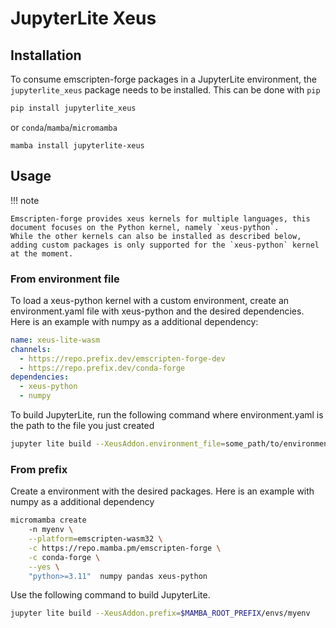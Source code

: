 # JupyterLite Xeus


## Installation

To consume emscripten-forge packages in a JupyterLite environment, the `jupyterlite_xeus` package needs
to be installed. This can be done with `pip`

```bash
pip install jupyterlite_xeus
```
or `conda`/`mamba`/`micromamba`

```
mamba install jupyterlite-xeus
```

## Usage

!!! note

    Emscripten-forge provides xeus kernels for multiple languages, this document focuses on the Python kernel, namely `xeus-python`.
    While the other kernels can also be installed as described below, adding custom packages is only supported for the `xeus-python` kernel
    at the moment.

### From environment file

To load a xeus-python kernel with a custom environment, create an environment.yaml file with xeus-python and the desired dependencies. Here is an example with numpy as a additional dependency:
```yaml
name: xeus-lite-wasm
channels:
  - https://repo.prefix.dev/emscripten-forge-dev
  - https://repo.prefix.dev/conda-forge
dependencies:
  - xeus-python
  - numpy
```

To build JupyterLite, run the following command where environment.yaml is the path to the file you just created

```bash
jupyter lite build --XeusAddon.environment_file=some_path/to/environment.yaml
```

### From prefix
Create a environment with the desired packages. Here is an example with numpy as a additional dependency

```bash
micromamba create
    -n myenv \
    --platform=emscripten-wasm32 \
    -c https://repo.mamba.pm/emscripten-forge \
    -c conda-forge \
    --yes \
    "python>=3.11"  numpy pandas xeus-python
```

Use the following command to build JupyterLite.

```sh
jupyter lite build --XeusAddon.prefix=$MAMBA_ROOT_PREFIX/envs/myenv
```
